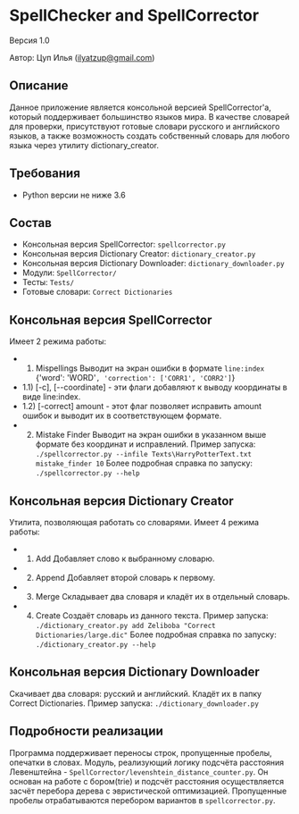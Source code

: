 # SpellChecker and SpellCorrector
Версия 1.0

Автор: Цуп Илья (ilyatzup@gmail.com)

## Описание
Данное приложение является консольной версией SpellCorrector'а, который 
поддерживает большинство языков мира.
В качестве словарей для проверки, присутствуют готовые словари русского
и английского языков, а также возможность создать собственный словарь
для любого языка через утилиту dictionary_creator.


## Требования
* Python версии не ниже 3.6


## Состав
* Консольная версия SpellCorrector: `spellcorrector.py`
* Консольная версия Dictionary Creator: `dictionary_creator.py`
* Консольная версия Dictionary Downloader: `dictionary_downloader.py`
* Модули: `SpellCorrector/`
* Тесты: `Tests/`
* Готовые словари: `Correct Dictionaries`


## Консольная версия SpellCorrector
Имеет 2 режима работы:
* 1) Mispellings
Выводит на экран ошибки в формате `line:index` {'word': 'WORD'`, 'correction': ['CORR1', 'CORR2']`}
* 1.1) [-c], [--coordinate] - эти флаги добавляют к выводу координаты в виде line:index.
* 1.2) [-correct] amount - этот флаг позволяет исправить amount ошибок и выводит их в соответствующем формате.
* 2) Mistake Finder
Выводит на экран ошибки в указанном выше формате без координат и исправлений.
Пример запуска: `./spellcorrector.py --infile Texts\HarryPotterText.txt mistake_finder 10`
Более подробная справка по запуску: `./spellcorrector.py --help`


## Консольная версия Dictionary Creator
Утилита, позволяющая работать со словарями.
Имеет 4 режима работы:
* 1) Add
Добавляет слово к выбранному словарю.
* 2) Append
Добавляет второй словарь к первому.
* 3) Merge
Складывает два словаря и кладёт их в отдельный словарь.
* 4) Create
Создаёт словарь из данного текста.
Пример запуска: `./dictionary_creator.py add Zeliboba "Correct Dictionaries/large.dic"`
Более подробная справка по запуску: `./dictionary_creator.py --help`

## Консольная версия Dictionary Downloader
Скачивает два словаря: русский и английский. Кладёт их в папку Correct Dictionaries.
Пример запуска: `./dictionary_downloader.py`


## Подробности реализации
Программа поддерживает переносы строк, пропущенные пробелы, опечатки в словах.
Модуль, реализующий логику подсчёта расстояния Левенштейна -
`SpellCorrector/levenshtein_distance_counter.py`. Он основан на работе с бором(trie)
и подсчёт расстояния осуществляется засчёт перебора дерева с эвристической оптимизацией.
Пропущенные пробелы отрабатываются перебором вариантов в `spellcorrector.py`. 


